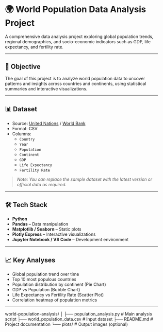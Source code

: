 # 🌍 World Population Data Analysis Project

A comprehensive data analysis project exploring global population trends, regional demographics, and socio-economic indicators such as GDP, life expectancy, and fertility rate.

---

## 📌 Objective

The goal of this project is to analyze world population data to uncover patterns and insights across countries and continents, using statistical summaries and interactive visualizations.

---

## 📊 Dataset

- Source: [United Nations](https://datahub.io/core/population) / [World Bank](https://databank.worldbank.org)
- Format: CSV
- Columns:
  - `Country`
  - `Year`
  - `Population`
  - `Continent`
  - `GDP`
  - `Life Expectancy`
  - `Fertility Rate`

> _Note: You can replace the sample dataset with the latest version or official data as required._

---

## 🛠️ Tech Stack

- **Python**
- **Pandas** – Data manipulation
- **Matplotlib / Seaborn** – Static plots
- **Plotly Express** – Interactive visualizations
- **Jupyter Notebook / VS Code** – Development environment

---

## 📈 Key Analyses

- Global population trend over time
- Top 10 most populous countries
- Population distribution by continent (Pie Chart)
- GDP vs Population (Bubble Chart)
- Life Expectancy vs Fertility Rate (Scatter Plot)
- Correlation heatmap of population metrics

---

world-population-analysis/
│
├── population_analysis.py       # Main analysis script
├── world_population_data.csv    # Input dataset
├── README.md                    # Project documentation
└── plots/                       # Output images (optional)
